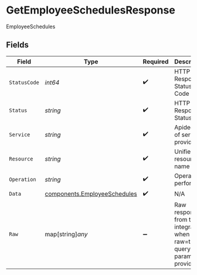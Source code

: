 # GetEmployeeSchedulesResponse

EmployeeSchedules


## Fields

| Field                                                                        | Type                                                                         | Required                                                                     | Description                                                                  | Example                                                                      |
| ---------------------------------------------------------------------------- | ---------------------------------------------------------------------------- | ---------------------------------------------------------------------------- | ---------------------------------------------------------------------------- | ---------------------------------------------------------------------------- |
| `StatusCode`                                                                 | *int64*                                                                      | :heavy_check_mark:                                                           | HTTP Response Status Code                                                    | 200                                                                          |
| `Status`                                                                     | *string*                                                                     | :heavy_check_mark:                                                           | HTTP Response Status                                                         | OK                                                                           |
| `Service`                                                                    | *string*                                                                     | :heavy_check_mark:                                                           | Apideck ID of service provider                                               | sage-hr                                                                      |
| `Resource`                                                                   | *string*                                                                     | :heavy_check_mark:                                                           | Unified API resource name                                                    | Employees                                                                    |
| `Operation`                                                                  | *string*                                                                     | :heavy_check_mark:                                                           | Operation performed                                                          | all                                                                          |
| `Data`                                                                       | [components.EmployeeSchedules](../../models/components/employeeschedules.md) | :heavy_check_mark:                                                           | N/A                                                                          |                                                                              |
| `Raw`                                                                        | map[string]*any*                                                             | :heavy_minus_sign:                                                           | Raw response from the integration when raw=true query param is provided      |                                                                              |